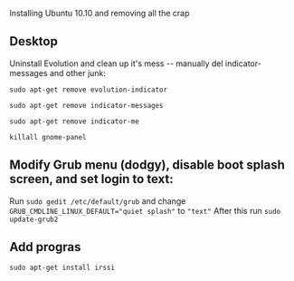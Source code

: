 Installing Ubuntu 10.10 and removing all the crap

## Desktop

Uninstall Evolution and clean up it's mess -- manually del indicator-messages and other junk:

`sudo apt-get remove evolution-indicator`

`sudo apt-get remove indicator-messages`

`sudo apt-get remove indicator-me`

`killall gnome-panel`


## Modify Grub menu (dodgy), disable boot splash screen, and set login to text:

Run `sudo gedit /etc/default/grub` and change `GRUB_CMDLINE_LINUX_DEFAULT="quiet splash"` to `"text"`
After this run `sudo update-grub2`


## Add progras

`sudo apt-get install irssi`
